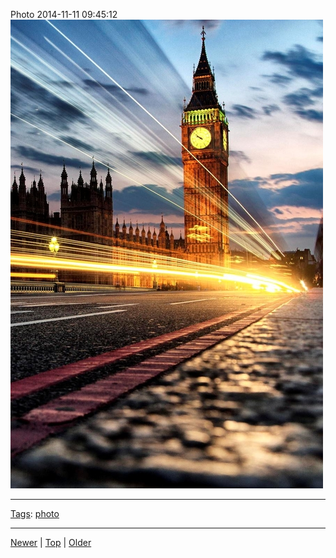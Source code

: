 <!--
title: Photo 2014-11-11 09
date: 2020-06-28T14:51:45.030Z
tags: photo
-->





Photo 2014-11-11 09:45:12
![](102352045252-0.jpg)

<!--BOTTOM-POST-NAVIGATION-->
---

[Tags](tags.md): [photo](tag-photo.md)

---

[Newer](102180499932.md) | [Top](index.md) | [Older](102355461387.md)